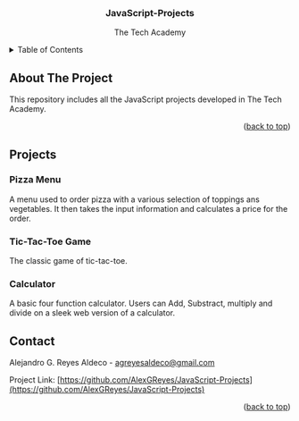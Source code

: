 <div id="top"></div>


<!-- PROJECT LOGO -->
<br />
<div align="center">
  <!--a href="https://github.com/othneildrew/Best-README-Template">
    <img src="images/logo.png" alt="Logo" width="80" height="80">
  </a-->

  <h3 align="center">JavaScript-Projects</h3>

  <p align="center">
    The Tech Academy
    <br />
  </p>
</div>



<!-- TABLE OF CONTENTS -->
<details>
  <summary>Table of Contents</summary>
  <ol>
    <li>
      <a href="#about-the-project">About This Repo</a>
    </li>
    <li><a href="#projects">Projects</a></li>
    <li><a href="#contact">Contact</a></li>
  </ol>
</details>


<!-- ABOUT THE PROJECT -->
## About The Project

<!-- [![Product Name Screen Shot][product-screenshot]](https://example.com)-->

This repository includes all the JavaScript projects developed in The Tech Academy.

<p align="right">(<a href="#top">back to top</a>)</p>


<!-- PROJECTS -->

## Projects

### Pizza Menu
A menu used to order pizza with a various selection of toppings ans vegetables. It then takes the input information and calculates a price for the order.

### Tic-Tac-Toe Game

The classic game of tic-tac-toe. 

### Calculator

A basic four function calculator. Users can Add, Substract, multiply and divide on a sleek web version of a calculator.

<!-- CONTACT -->
## Contact

Alejandro G. Reyes Aldeco - agreyesaldeco@gmail.com

Project Link: [https://github.com/AlexGReyes/JavaScript-Projects](https://github.com/AlexGReyes/JavaScript-Projects)

<p align="right">(<a href="#top">back to top</a>)</p>

